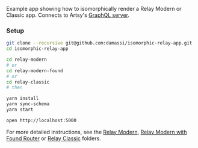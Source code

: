Example app showing how to isomorphically render a Relay Modern or Classic app. Connects to Artsy's [GraphQL server](https://github.com/artsy/metaphysics).

### Setup

```bash
git clone --recursive git@github.com:damassi/isomorphic-relay-app.git
cd isomorphic-relay-app

cd relay-modern
# or
cd relay-modern-found
# or
cd relay-classic
# then

yarn install
yarn sync-schema
yarn start

open http://localhost:5000
```

For more detailed instructions, see the [Relay Modern](relay-modern), [Relay Modern with Found Router](relay-modern-found) or [Relay Classic](relay-classic) folders.

